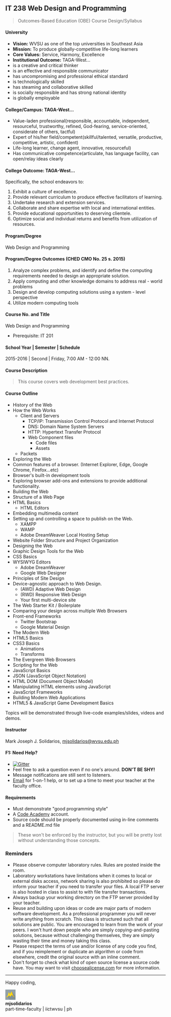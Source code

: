 ## IT 238 Web Design and Programming
> Outcomes-Based Education (OBE) Course Design/Syllabus

#### University
 * **Vision:** WVSU as one of the top universities in Southeast Asia
 * **Mission:** To produce globally-competitive life-long learners
 * **Core Values:** Service, Harmony, Excellence
 * **Institutional Outcome:** TAGA-West...
  * is a creative and critical thinker
  * is an effective and responsible communicator
  * has uncompromising and professional ethical standard
  * is technologically skilled
  * has steaming and collaborative skilled
  * is socially responsible and has strong national identity
  * is globally employable


#### College/Campus: TAGA-West...
  * Value-laden professional(responsible, accountable, independent, resourceful, trustworthy, refined, God-fearing, service-oriented, considerate of others, tactful)
  * Expert of his/her field/competent(skillful/talented, versatile, productive, competitive, artistic, confident)
  * Life-long learner, change agent, innovative, resourceful)
  * Has communicative competence(articulate, has language facility, can open/relay ideas clearly

#### College Outcome: TAGA-West...
Specifically, the school endeavors to:
  1. Exhibit a culture of excellence.
  1. Provide relevant curriculum to produce effective facilitators of learning.
  1. Undertake research and extension services.
  1. Collaborate and share expertise with local and international entities.
  1. Provide educational opportunities to deserving clientele.
  1. Optimize social and individual returns and benefits from utilization of resources.

#### Program/Degree
Web Design and Programming

#### Program/Degree Outcomes (CHED CMO No. 25 s. 2015)
  1. Analyze complex problems, and identify and define the computing requirements needed to design an appropriate solution.
  1. Apply computing and other knowledge domains to address real - world problems
  1. Design and develop computing solutions using a system - level perspective
  1. Utilize modern computing tools

#### Course No. and Title
Web Design and Programming
* Prerequisite: IT 201

#### School Year | Semester | Schedule
2015-2016 | Second | Friday, 7:00 AM - 12:00 NN.

#### Course Description
> This course covers web development best practices.

#### Course Outline
* History of the Web
* How the Web Works
   * Client and Servers
     * TCP/IP: Transmission Control Protocol and Internet Protocol
     * DNS: Domain Name System Servers
     * HTTP: Hypertext Transfer Protocol
     * Web Component files
        * Code files
        * Assets
   * Packets
* Exploring the Web
 * Common features of a browser. (Internet Explorer, Edge, Google Chrome, Firefox...etc)
 * Browser's built-in development tools
 * Exploring browser add-ons and extensions to provide additional functionality.
* Building the Web
 * Structure of a Web Page
 * HTML Basics
   * HTML Editors
 * Embedding multimedia content
 * Setting up and controlling a space to publish on the Web.
    * XAMPP
    * WAMP
    * Adobe DreamWeaver Local Hosting Setup
 * Website Folder Structure and Project Organization
* Designing the Web
 * Graphic Design Tools for the Web
 * CSS Basics
 * WYSIWYG Editors
   * Adobe DreamWeaver
   * Google Web Designer
 * Principles of Site Design
 * Device-agnostic approach to Web Design.
    * (AWD) Adaptive Web Design
    * (RWD) Responsive Web Design
    * Your first multi-device site
 * The Web Starter Kit / Boilerplate
 * Comparing your design across multiple Web Browsers
 * Front-end Frameworks
    * Twitter Bootstrap
    * Google Material Design
* The Modern Web
 * HTML5 Basics
 * CSS3 Basics
   * Animations
   * Transforms
 * The Evergreen Web Browsers
* Scripting for the Web
 * JavaScript Basics
 * JSON (JavaScript Object Notation)
 * HTML DOM (Document Object Model)
 * Manipulating HTML elements using JavaScript
 * JavaScript Frameworks
 * Building Modern Web Applications
 * HTML5 & JavaScript Game Development Basics

Topics will be demonstrated through live-code examples/slides, videos and demos.

#### Instructor
Mark Joseph J. Solidarios, [mjsolidarios@wvsu.edu.ph](mjsolidarios@wvsu.edu.ph)

#### F1: Need Help?
* [![Gitter](https://badges.gitter.im/Join%20Chat.svg)](https://gitter.im/iict-it238?utm_source=share-link&utm_medium=link&utm_campaign=share-link)
 * Feel free to ask a question even if no one's around. **DON'T BE SHY!**
 * Message notifications are still sent to listeners.
 * [Email](mailto:mjsolidarios@wvsu.edu.ph) for 1-on-1 help, or to set up a time to meet your teacher at the faculty office.

#### Requirements
* Must demonstrate "good programming style"
* A [Code Academy](https://www.codecademy.com/) account.
* Source code should be properly documented using in-line comments and a README.md file


> These won't be enforced by the instructor, but you will be pretty lost without understanding those concepts.

### Reminders
* Please observe computer laboratory rules. Rules are posted inside the room.
* Laboratory workstations have limitations when it comes to local or external disks access, network sharing is also prohibited so please do inform your teacher if you need to transfer your files. A local FTP server is also hosted in class to assist to with file transfer transactions.
* Always backup your working directory on the FTP server provided by your teacher.
* Reuse and building upon ideas or code are major parts of modern software development.  As a professional programmer you will never write anything from scratch.  This class is structured such that all solutions are public.  You are encouraged to learn from the work of your peers.  I won't hunt down people who are simply copying-and-pasting solutions, because without challenging themselves, they  are simply wasting their time and money taking this class.
* Please respect the terms of use and/or license of any code you find, and if you reimplement or duplicate an algorithm or code from elsewhere, credit the original source with an inline comment.
* Don't forget to check what kind of open source license a source code have. You may want to visit [choosealicense.com](http://choosealicense.com) for more information.

***

Happy coding,

![logo](logo.png "logo")<br>
**mjsolidarios**
<br>part-time-faculty | iictwvsu | ph
